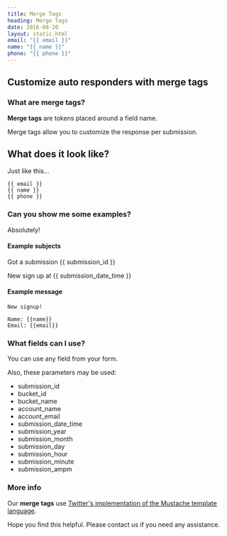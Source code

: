 ```yaml
---
title: Merge Tags
heading: Merge Tags
date: 2016-08-20
layout: static.html
email: "{{ email }}"
name: "{{ name }}"
phone: "{{ phone }}"
---
```

## Customize auto responders with **merge tags**

### What are merge tags?

**Merge tags** are tokens placed around a field name.

Merge tags allow you to customize the response per submission.

## What does it look like?

Just like this...

```
{{ email }}
{{ name }}
{{ phone }}
```

### Can you show me some examples?

Absolutely!

#### Example subjects

Got a submission \{{ submission_id }}

New sign up at \{{ submission_date_time }}

#### Example message

```
New signup!

Name: {{name}}
Email: {{email}}
```

### What fields can I use?

You can use any field from your form.

Also, these parameters may be used:

  - submission_id
  - bucket_id
  - bucket_name
  - account_name
  - account_email
  - submission_date_time
  - submission_year
  - submission_month
  - submission_day
  - submission_hour
  - submission_minute
  - submission_ampm

### More info

Our **merge tags** use [Twitter's implementation of the Mustache template language](http://twitter.github.io/hogan.js/).

Hope you find this helpful. Please contact us if you need any assistance.
